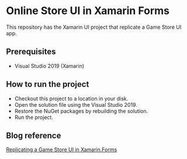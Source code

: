 # Online Store UI in Xamarin Forms
This repository has the Xamarin UI project that replicate a Game Store UI app.

## Prerequisites

* Visual Studio 2019 (Xamarin)

## How to run the project

* Checkout this project to a location in your disk.
* Open the solution file using the Visual Studio 2019.
* Restore the NuGet packages by rebuilding the solution.
* Run the project.

## Blog reference
[Replicating a Game Store UI in Xamarin.Forms](https://www.syncfusion.com/blogs/post/replicating-a-game-store-ui-in-xamarin-forms.aspx)

